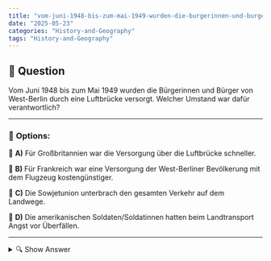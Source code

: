 ```yaml
---
title: "vom-juni-1948-bis-zum-mai-1949-wurden-die-burgerinnen-und-burger-von-west-berlin-durch-eine-luftbruc"
date: "2025-05-23"
categories: "History-and-Geography"
tags: "History-and-Geography"
---
```


## 📌 **Question**

Vom Juni 1948 bis zum Mai 1949 wurden die Bürgerinnen und Bürger von West-Berlin durch eine Luftbrücke versorgt. Welcher Umstand war dafür verantwortlich?



---

### 📝 **Options:**

🔘 **A)** Für Großbritannien war die Versorgung über die Luftbrücke schneller.

🔘 **B)** Für Frankreich war eine Versorgung der West-Berliner Bevölkerung mit dem Flugzeug kostengünstiger.

🔘 **C)** Die Sowjetunion unterbrach den gesamten Verkehr auf dem Landwege.

🔘 **D)** Die amerikanischen Soldaten/Soldatinnen hatten beim Landtransport Angst vor Überfällen.

---

<details>
  <summary>🔍 Show Answer</summary>

  <p>
💡  <b>Correct Answer:</b>  c
  </p>
  <p>
    📖<b>Explanation:</b>
    Zwischen Juni 1948 und Mai 1949 erlebte West-Berlin eine Blockade durch die Sowjetunion, die den gesamten Land- und Schienenverkehr in die Stadt unterbrach. Diese Blockade zielte darauf ab, Druck auf die westlichen Alliierten auszuüben, um ihre Kontrolle über Berlin aufzugeben. In Reaktion darauf organisierten die USA, Großbritannien und Frankreich eine Luftbrücke, um die Bevölkerung von West-Berlin mit lebenswichtigen Gütern wie Nahrung und Kohle zu versorgen. Die Luftbrücke wurde zu einem symbolischen Akt und einer der ersten großen Konfrontationen des Kalten Krieges. Antwort c ist korrekt.
  </p>
</details>
